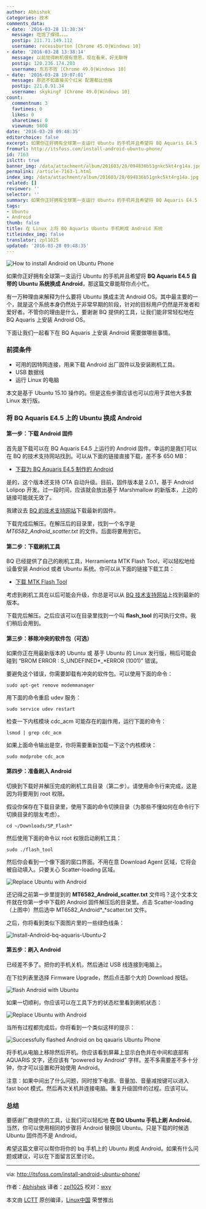 ```yaml
---
author: Abhishek
categories: 技术
comments_data:
- date: '2016-03-28 11:38:34'
  message: 吃饱了撑得。。。。
  postip: 211.71.149.112
  username: recessburton [Chrome 45.0|Windows 10]
- date: '2016-03-28 13:38:14'
  message: 以前觉得刷机很有意思，现在看来，好无聊呀
  postip: 120.236.174.203
  username: 东方不败 [Chrome 49.0|Windows 10]
- date: '2016-03-28 19:07:01'
  message: 那还不如直接买个红米 配置都比他强
  postip: 221.0.91.34
  username: skykingf [Chrome 49.0|Windows 10]
count:
  commentnum: 3
  favtimes: 0
  likes: 0
  sharetimes: 0
  viewnum: 9808
date: '2016-03-28 09:48:35'
editorchoice: false
excerpt: 如果你正好拥有全球第一支运行 Ubuntu 的手机并且希望将 BQ Aquaris E4.5 自带的 Ubuntu 系统换成 Android，那这篇文章能帮你点小忙。
fromurl: http://itsfoss.com/install-android-ubuntu-phone/
id: 7163
islctt: true
banner_img: /data/attachment/album/201603/28/094836b51gnkc5kt4rg14a.jpg
permalink: /article-7163-1.html
index_img: /data/attachment/album/201603/28/094836b51gnkc5kt4rg14a.jpg.thumb.jpg
related: []
reviewer: ''
selector: ''
summary: 如果你正好拥有全球第一支运行 Ubuntu 的手机并且希望将 BQ Aquaris E4.5 自带的 Ubuntu 系统换成 Android，那这篇文章能帮你点小忙。
tags:
- Ubuntu
- Android
thumb: false
title: 在 Linux 上将 BQ Aquaris Ubuntu 手机刷成 Android 系统
titleindex_img: false
translator: zpl1025
updated: '2016-03-28 09:48:35'
---
```


![How to install Android on Ubuntu Phone](/data/attachment/album/201603/28/094836b51gnkc5kt4rg14a.jpg)


如果你正好拥有全球第一支运行 Ubuntu 的手机并且希望将 **BQ Aquaris E4.5 自带的 Ubuntu 系统换成 Android**，那这篇文章能帮你点小忙。


有一万种理由来解释为什么要将 Ubuntu 换成主流 Android OS。其中最主要的一个，就是这个系统本身仍然处于非常早期的阶段，针对的目标用户仍然是开发者和爱好者。不管你的理由是什么，要谢谢 BQ 提供的工具，让我们能非常轻松地在 BQ Aquaris 上安装 Android OS。


下面让我们一起看下在 BQ Aquaris 上安装 Android 需要做哪些事情。


### 前提条件


* 可用的因特网连接，用来下载 Android 出厂固件以及安装刷机工具。
* USB 数据线
* 运行 Linux 的电脑


本文是基于 Ubuntu 15.10 操作的。但是这些步骤应该也可以应用于其他大多数 Linux 发行版。


### 将 BQ Aquaris E4.5 上的 Ubuntu 换成 Android


#### 第一步：下载 Android 固件


首先是下载可以在 BQ Aquaris E4.5 上运行的 Android 固件。幸运的是我们可以在 BQ 的技术支持网站找到。可以从下面的链接直接下载，差不多 650 MB：


* [下载为 BQ Aquaris E4.5 制作的 Android](https://storage.googleapis.com/otas/2014/Smartphones/Aquaris_E4.5_L/2.0.1_20150623-1900_bq-FW.zip)


是的，这个版本还支持 OTA 自动升级。目前，固件版本是 2.0.1，基于 Android Lolipop 开发。过一段时间，应该就会放出基于 Marshmallow 的新版本，上边的链接可能就无效了。


我建议去 [BQ 的技术支持网站](http://www.bq.com/gb/support/aquaris-e4-5)下载最新的固件。


下载完成后解压。在解压后的目录里，找到一个名字是 **MT6582\_Android*\_*scatter.txt** 的文件。后面将要用到它。


#### 第二步：下载刷机工具


BQ 已经提供了自己的刷机工具，Herramienta MTK Flash Tool，可以轻松地给设备安装 Andriod 或者 Ubuntu 系统。你可以从下面的链接下载工具：


* [下载 MTK Flash Tool](https://storage.googleapis.com/otas/2014/Smartphones/Aquaris_E4.5/Ubuntu/Web%20version/Web%20version/SP_Flash_Tool_exe_linux_v5.1424.00.zip)


考虑到刷机工具在以后可能会升级，你总是可以从 [BQ 技术支持网站](http://www.bq.com/gb/support/aquaris-e4-5-ubuntu-edition)上找到最新的版本。


下载完后解压。之后应该可以在目录里找到一个叫 **flash\_tool** 的可执行文件。我们稍后会用到。


#### 第三步：移除冲突的软件包（可选）


如果你正在用最新版本的 Ubuntu 或 基于 Ubuntu 的 Linux 发行版，稍后可能会碰到 “BROM ERROR : S\_UNDEFINED*\_*ERROR (1001)” 错误。


要避免这个错误，你需要卸载有冲突的软件包。可以使用下面的命令：



```
sudo apt-get remove modemmanager

```

用下面的命令重启 udev 服务：



```
sudo service udev restart

```

检查一下内核模块 cdc\_acm 可能存在的副作用，运行下面的命令：



```
lsmod | grep cdc_acm

```

如果上面命令输出是空，你将需要重新加载一下这个内核模块：



```
sudo modprobe cdc_acm

```

#### 第四步：准备刷入 Android


切换到下载好并解压完成的刷机工具目录（第二步）。请使用命令行来完成，这是因为将要用到 root 权限。


假设你保存在下载目录里，使用下面的命令切换目录（为那些不懂如何在命令行下切换目录的朋友考虑）。



```
cd ~/Downloads/SP_Flash*

```

然后使用下面的命令以 root 权限启动刷机工具：



```
sudo ./flash_tool

```

然后你会看到一个像下面的窗口界面。不用在意 Download Agent 区域，它将会被自动填入。只要关心 Scatter-loading 区域。


![Replace Ubuntu with Android](/data/attachment/album/201603/28/094837jntlktg6zj37n7yg.jpg)


还记得之前第一步里提到的 **MT6582\_Android\_scatter.txt** 文件吗？这个文本文件就在你第一步中下载的 Android 固件解压后的目录里。点击 Scatter-loading（上图中）然后选中 MT6582\_Android*\_*scatter.txt 文件。


之后，你将看到类似下面图片里的一些绿色线条：


![Install-Android-bq-aquaris-Ubuntu-2](/data/attachment/album/201603/28/094837ipzcdkxdvlk9dwly.jpg)


#### 第五步：刷入 Android


已经差不多了。把你的手机关机，然后通过 USB 线连接到电脑上。


在下拉列表里选择 Firmware Upgrade，然后点击那个大的 Download 按钮。


![flash Android with Ubuntu](/data/attachment/album/201603/28/094838oerpze3kspfoz0i2.jpg)


如果一切顺利，你应该可以在工具下方的状态栏里看到刷机状态：


![Replace Ubuntu with Android](/data/attachment/album/201603/28/094838r910b1j8s3ifs30k.jpg)


当所有过程都完成后，你将看到一个类似这样的提示：


![Successfully flashed Android on bq qauaris Ubuntu Phone](/data/attachment/album/201603/28/094839hapd7mrpfma7ldrn.jpg)


将手机从电脑上移除然后开机。你应该看到屏幕上显示白色并在中间和底部有 AQUARIS 文字，还应该有 “powered by Android” 字样。差不多需要差不多十分钟，你才可以设置和开始使用 Android。


注意：如果中间出了什么问题，同时按下电源、音量加、音量减按键可以进入 fast boot 模式。然后再次关机并连接电脑。重复升级固件的过程。应该可以。


### 总结


要感谢厂商提供的工具，让我们可以轻松地 **在 BQ Ubuntu 手机上刷 Android**。当然，你可以使用相同的步骤将 Android 替换回 Ubuntu。只是下载的时候选 Ubuntu 固件而不是 Android。


希望这篇文章可以帮你将你的 bq 手机上的 Ubuntu 刷成 Android。如果有什么问题或建议，可以在下面留言区里讨论。




---


via: <http://itsfoss.com/install-android-ubuntu-phone/>


作者：[Abhishek](http://itsfoss.com/author/abhishek/) 译者：[zpl1025](https://github.com/zpl1025) 校对：[wxy](https://github.com/wxy)


本文由 [LCTT](https://github.com/LCTT/TranslateProject) 原创编译，[Linux中国](https://linux.cn/) 荣誉推出